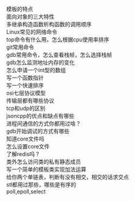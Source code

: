 模板的特点  
面向对象的三大特性  
多继承构造函数析构函数的调用顺序  
Linux常见的网络命令  
top命令有什么用，怎么根据cpu使用率排序  
git常用命令  
gdb常用命令，怎么查看栈帧，怎么选择栈帧  
gdb怎么监测地址内存的变化  
怎么申请一个int型的数组  
写一个函数指针  
写一个快速排序  
osi七层协议模型  
传输层都有哪些协议  
tcp和udp的区别  
jsoncpp的优点和缺点有哪些  
进程间通信的方式你都用过啥？  
gdb开始调试的方式有哪些    
知道core文件吗  
怎么设置core文件  
了解redis吗？  
类外怎么访问类的私有静态成员  
写一个简单的模板类实现加法运算    
给你两个单链表，判断有没有相交，相交的话求交点  
stl都用过那些，哪些是有序的  
poll,epoll,select  